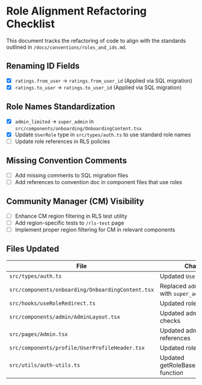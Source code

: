 
# Role Alignment Refactoring Checklist

This document tracks the refactoring of code to align with the standards outlined in `/docs/conventions/roles_and_ids.md`.

## Renaming ID Fields

- [x] `ratings.from_user` → `ratings.from_user_id` (Applied via SQL migration)
- [x] `ratings.to_user` → `ratings.to_user_id` (Applied via SQL migration)

## Role Names Standardization

- [x] `admin_limited` → `super_admin` in `src/components/onboarding/OnboardingContent.tsx`
- [x] Update `UserRole` type in `src/types/auth.ts` to use standard role names
- [ ] Update role references in RLS policies

## Missing Convention Comments

- [ ] Add missing comments to SQL migration files
- [ ] Add references to convention doc in component files that use roles

## Community Manager (CM) Visibility

- [ ] Enhance CM region filtering in RLS test utility
- [ ] Add region-specific tests to `/rls-test` page
- [ ] Implement proper region filtering for CM in relevant components

## Files Updated

| File | Changes | Status |
|------|---------|--------|
| `src/types/auth.ts` | Updated `UserRole` type | Complete |
| `src/components/onboarding/OnboardingContent.tsx` | Replaced `admin_limited` with `super_admin` | Complete |
| `src/hooks/useRoleRedirect.ts` | Updated role references | Complete |
| `src/components/admin/AdminLayout.tsx` | Updated admin role checks | Complete |
| `src/pages/Admin.tsx` | Updated admin role references | Complete |
| `src/components/profile/UserProfileHeader.tsx` | Updated role references | Complete |
| `src/utils/auth-utils.ts` | Updated getRoleBasedRedirectPath function | Complete |
